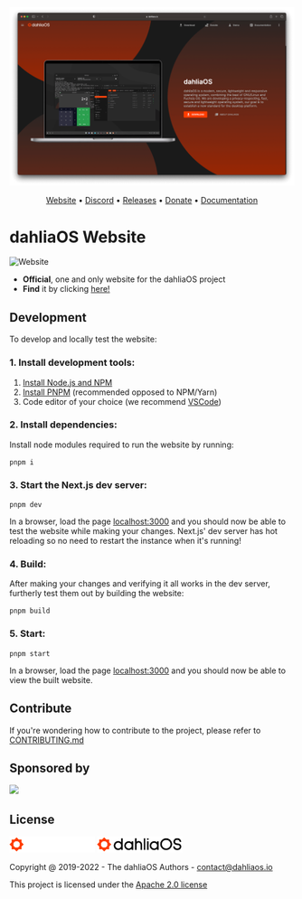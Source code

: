 ![Landing screenshot](/.github/images/landing_screenshot.png)

<p align="center">
<a href="https://dahliaos.io">Website</a> •
<a href="https://dahliaos.io/discord">Discord</a> •
<a href="https://dahliaos.io/download">Releases</a> •
<a href="https://dahliaos.io/donate">Donate</a> •
<a href="https://docs.dahliaos.io">Documentation</a>

# dahliaOS Website

![Website](https://img.shields.io/website?url=https%3A%2F%2Fdahliaos.io)

- **Official**, one and only website for the dahliaOS project
- **Find** it by clicking [here!](https://dahliaos.io)

## Development

To develop and locally test the website:

### 1. Install development tools:

1. [Install Node.js and NPM](https://nodejs.org/en/download/package-manager/)
1. [Install PNPM](https://pnpm.io/installation) (recommended opposed to NPM/Yarn)
1. Code editor of your choice (we recommend [VSCode](https://code.visualstudio.com/))

### 2. Install dependencies:

Install node modules required to run the website by running:

```
pnpm i
```

### 3. Start the Next.js dev server:

```
pnpm dev
```

In a browser, load the page [localhost:3000](http://localhost:3000) and you should now be able to test the website while making your changes.
Next.js' dev server has hot reloading so no need to restart the instance when it's running!

### 4. Build:

After making your changes and verifying it all works in the dev server, furtherly test them out by building the website:

```
pnpm build
```

### 5. Start:

```
pnpm start
```

In a browser, load the page [localhost:3000](http://localhost:3000) and you should now be able to view the built website.

## Contribute

If you're wondering how to contribute to the project, please refer to [CONTRIBUTING.md](/CONTRIBUTING.md)

## Sponsored by

<p align="left">
  <a href ="https://vercel.com/dahliaos?utm_source=dahliaOS&utm_campaign=oss"><img width="20%" src="https://www.datocms-assets.com/31049/1618983297-powered-by-vercel.svg"></a>
<p>

## License

<p align="left">
  <img width="30%" src="https://github.com/dahliaOS/brand/blob/main/dahliaOS/logotype/svg/logotype-dark.svg#gh-dark-mode-only"/>
  <img width="30%" src="https://github.com/dahliaOS/brand/blob/main/dahliaOS/logotype/svg/logotype-light.svg#gh-light-mode-only"/>
</p>

Copyright @ 2019-2022 - The dahliaOS Authors - contact@dahliaos.io

This project is licensed under the [Apache 2.0 license](/LICENSE)
